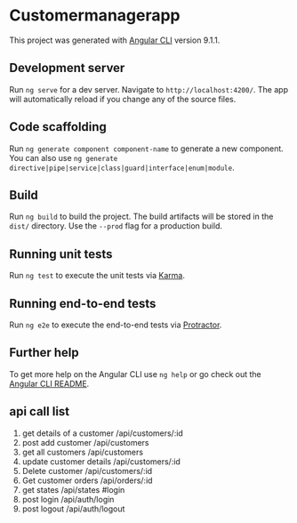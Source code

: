 # Customermanagerapp

This project was generated with [Angular CLI](https://github.com/angular/angular-cli) version 9.1.1.

## Development server

Run `ng serve` for a dev server. Navigate to `http://localhost:4200/`. The app will automatically reload if you change any of the source files.

## Code scaffolding

Run `ng generate component component-name` to generate a new component. You can also use `ng generate directive|pipe|service|class|guard|interface|enum|module`.

## Build

Run `ng build` to build the project. The build artifacts will be stored in the `dist/` directory. Use the `--prod` flag for a production build.

## Running unit tests

Run `ng test` to execute the unit tests via [Karma](https://karma-runner.github.io).

## Running end-to-end tests

Run `ng e2e` to execute the end-to-end tests via [Protractor](http://www.protractortest.org/).

## Further help

To get more help on the Angular CLI use `ng help` or go check out the [Angular CLI README](https://github.com/angular/angular-cli/blob/master/README.md).
## api call list
1. get details of a customer    /api/customers/:id
2. post add customer            /api/customers
3. get all customers            /api/customers
4. update customer details      /api/customers/:id
5. Delete customer              /api/customers/:id
6. Get customer orders          /api/orders/:id
7. get states                   /api/states
#login 
8. post  login                  /api/auth/login
9. post logout                  /api/auth/logout
